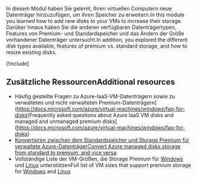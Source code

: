 <span data-ttu-id="9aedc-101">In diesem Modul haben Sie gelernt, Ihren virtuellen Computern neue Datenträger hinzuzufügen, um ihren Speicher zu erweitern.</span><span class="sxs-lookup"><span data-stu-id="9aedc-101">In this module you learned how to add new disks to your VMs to increase their storage.</span></span> <span data-ttu-id="9aedc-102">Darüber hinaus haben Sie die anderen verfügbaren Datenträgertypen, Features von Premium- und Standardspeicher und das Ändern der Größe vorhandener Datenträger untersucht.</span><span class="sxs-lookup"><span data-stu-id="9aedc-102">In addition, you explored the different disk types available, features of premium vs. standard storage, and how to resize existing disks.</span></span>

[!include[](../../../includes/azure-sandbox-cleanup.md)]

## <a name="additional-resources"></a><span data-ttu-id="9aedc-103">Zusätzliche Ressourcen</span><span class="sxs-lookup"><span data-stu-id="9aedc-103">Additional resources</span></span>

- <span data-ttu-id="9aedc-104">Häufig gestellte Fragen zu Azure-IaaS-VM-Datenträgern sowie zu verwalteten und nicht verwalteten Premium-Datenträgern](https://docs.microsoft.com/azure/virtual-machines/windows/faq-for-disks)</span><span class="sxs-lookup"><span data-stu-id="9aedc-104">Frequently asked questions about Azure IaaS VM disks and managed and unmanaged premium disks](https://docs.microsoft.com/azure/virtual-machines/windows/faq-for-disks)</span></span>
- [<span data-ttu-id="9aedc-105">Konvertieren zwischen dem Standardspeicher und Storage Premium für verwaltete Azure-Datenträger</span><span class="sxs-lookup"><span data-stu-id="9aedc-105">Convert Azure managed disks storage from standard to premium, and vice versa</span></span>](https://docs.microsoft.com/azure/virtual-machines/linux/convert-disk-storage)
- <span data-ttu-id="9aedc-106">Vollständige Liste der VM-Größen, die Storage Premium für [Windows](https://docs.microsoft.com/azure/virtual-machines/windows/sizes) und [Linux](https://docs.microsoft.com/azure/virtual-machines/linux/sizes) unterstützen</span><span class="sxs-lookup"><span data-stu-id="9aedc-106">Full list of VM sizes that support premium storage for [Windows](https://docs.microsoft.com/azure/virtual-machines/windows/sizes) and [Linux](https://docs.microsoft.com/azure/virtual-machines/linux/sizes)</span></span>
